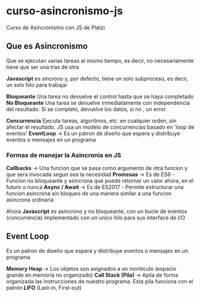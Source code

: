 # curso-asincronismo-js
Curso de Asincronismo con JS de Platzi

## Que es Asincronismo
Que se ejecutan varias tareas al mismo tiempo, es decir, no necesariamente tiene que ser una tras de otra

**Javascript** es sincrono y, por defecto, tiene un solo subproceso, es decir, un solo hilo para trabajar

**Bloqueante** Una tarea no devuelve el control hasta que se haya completado
**No Bloqueante** Una tarea se devuelve inmediatamente con independencia del resultado. Si se completo, devuelve los datos, si no , un error.

**Concurrencia** Ejecuta tareas, algoritmos, etc. en cualquier orden, sin afectar el resultado.
JS usa un modelo de concurrencias basado en 'loop de eventos'
**EventLoop** -> Es un patron de diseño que espera y distribuye eventos o mensajes en un programa

### Formas de manejar la Asincronia en JS

**Callbacks** -> Una funcion que se pasa como argumento de otra funcion y que sera invocada segun sea la necesidad
**Promesas** -> Es de ES6 - Funcion no bloqueante y asincrona que puede retornar un valor ahora, en el futuro o nunca
**Async / Await** -> Es de ES2017 - Permite estructurar una funcion asincrona sin bloqueo de una manera similar a una funcion asincrona ordinaria

Ahora **Javascript** es asincrono y no bloqueante, con un bucle de eventos (concurrencia) implementado con un unico hilo para sus interface de I/O


## Event Loop
Es un patron de diseño que espera y distribuye eventos o mensajes en un programa

**Memory Heap** -> Los objetos son asignados a un monticulo (espacio grande en memoria no organizado)
**Call Stack (Pila)** -> Apila de forma organizada las instrucciones de nuestro programa. Esta pila funciona con el patrón ***LIFO*** (Last-in, First-out)






